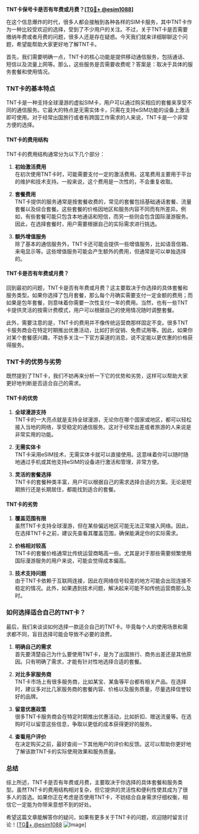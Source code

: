 **TNT卡保号卡是否有年费或月费？[[TG💪+ @esim1088](https://t.me/s/esim1088)]**

在这个信息爆炸的时代，很多人都会接触到各种各样的SIM卡服务，其中TNT卡作为一种比较受欢迎的选择，受到了不少用户的关注。不过，关于TNT卡是否需要缴纳年费或者月费的问题，很多人还是存在疑惑。今天我们就来详细聊聊这个问题，希望能帮助大家更好地了解TNT卡。

首先，我们需要明确一点，TNT卡的核心功能是提供移动通信服务，包括通话、短信以及流量上网等。那么，这些服务是否需要收费呢？答案是：取决于具体的服务套餐和使用情况。

### TNT卡的基本特点

TNT卡是一种支持全球漫游的虚拟SIM卡，用户可以通过购买相应的套餐来享受不同的通信服务。它最大的特点是无需实体卡，只需在支持eSIM功能的设备上激活即可使用。对于经常出国旅行或者有跨国工作需求的人来说，TNT卡是一个非常方便的选择。

#### TNT卡的费用结构

TNT卡的费用结构通常分为以下几个部分：

1. **初始激活费用**  
   在初次使用TNT卡时，可能需要支付一定的激活费用。这笔费用主要用于平台的维护和技术支持。一般来说，这个费用是一次性的，不会重复收取。

2. **套餐费用**  
   TNT卡提供的服务通常是按套餐收费的，常见的套餐包括基础通话套餐、流量套餐以及综合套餐。这些套餐的价格因地区和服务内容不同而有所差异。例如，有些套餐可能只包含本地通话和短信，而另一些则会包含国际漫游服务。因此，在选择套餐时，用户需要根据自己的实际需求进行挑选。

3. **额外增值服务**  
   除了基本的通信服务外，TNT卡还可能会提供一些增值服务，比如语音信箱、来电显示等。这些增值服务可能会产生额外的费用，但通常是可以单独选择的。

#### TNT卡是否有年费或月费？

回到最初的问题，TNT卡是否有年费或月费？这主要取决于你选择的具体套餐和服务类型。如果你选择了包月套餐，那么每个月确实需要支付一定金额的费用；而如果是包年套餐，则意味着你需要一次性支付一年的费用。当然，也有一些TNT卡提供灵活的按需计费模式，用户可以根据自己的使用情况随时调整套餐。

此外，需要注意的是，TNT卡的费用并不像传统运营商那样固定不变。很多TNT卡服务商会在特定时期推出优惠活动，比如打折促销、免费试用等。因此，如果你对某个套餐感兴趣，不妨多关注一下官方渠道的消息，说不定能以更优惠的价格获得服务。

### TNT卡的优势与劣势

既然提到了TNT卡，我们不妨再来分析一下它的优势和劣势，这样可以帮助大家更好地判断是否适合自己的需求。

#### TNT卡的优势

1. **全球漫游支持**  
   TNT卡的一大亮点就是支持全球漫游，无论你在哪个国家或地区，都可以轻松接入当地的网络，享受稳定的通信服务。这对于经常出差或者旅游的人来说是非常实用的功能。

2. **无需实体卡**  
   TNT卡采用eSIM技术，无需实体卡就可以直接使用。这意味着你可以随时随地通过手机或其他支持eSIM的设备进行激活和管理，非常方便。

3. **灵活的套餐选择**  
   TNT卡的套餐种类丰富，用户可以根据自己的需求选择合适的方案。无论是短期旅行还是长期居住，都能找到适合的套餐。

#### TNT卡的劣势

1. **覆盖范围有限**  
   虽然TNT卡支持全球漫游，但在某些偏远地区可能无法正常接入网络。因此，在选择TNT卡之前，建议先查看其覆盖范围，确保能满足你的实际需求。

2. **价格相对较高**  
   TNT卡的套餐价格通常比传统运营商略高一些。尤其是对于那些需要频繁使用国际漫游服务的用户来说，可能会觉得成本偏高。

3. **技术支持问题**  
   由于TNT卡依赖于互联网连接，因此在网络信号较差的地方可能会出现连接不稳定的情况。此外，如果遇到技术问题，解决起来可能不如传统运营商那么及时。

### 如何选择适合自己的TNT卡？

最后，我们来谈谈如何选择一款适合自己的TNT卡。毕竟每个人的使用场景和需求都不同，盲目选择可能会导致不必要的浪费。

1. **明确自己的需求**  
   首先要清楚自己为什么要使用TNT卡，是为了出国旅行、商务出差还是其他原因。只有明确了需求，才能有针对性地选择合适的套餐。

2. **对比多家服务商**  
   TNT卡市场上有很多服务商，比如某宝、某鱼等平台都有相关产品。在选择时，建议多对比几家服务商的套餐内容、价格以及服务质量，尽量选择信誉较好的品牌。

3. **留意优惠政策**  
   很多TNT卡服务商会在特定时期推出优惠活动，比如折扣、赠送流量等。在选购时可以留意这些信息，争取以更低的成本获得更好的服务。

4. **查看用户评价**  
   在决定购买之前，最好查阅一下其他用户的评价和反馈。这可以帮助你更好地了解该款TNT卡的实际使用效果和服务质量。

### 总结

综上所述，TNT卡是否有年费或月费，主要取决于你选择的具体套餐和服务类型。虽然TNT卡的费用结构相对复杂，但它提供的灵活性和便利性使其成为了很多人的首选。如果你正在考虑是否使用TNT卡，不妨结合自身需求仔细权衡，相信它一定能为你带来意想不到的好处。

希望这篇文章能解答你的疑问，如果有更多关于TNT卡的问题，欢迎随时留言讨论！[[TG💪+ @esim1088](https://t.me/s/esim1088) ![Image](https://i.postimg.cc/4NQfJmqS/Snipaste-2025-05-13-00-14-12.png)]